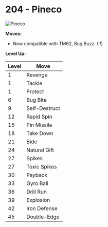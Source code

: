 # 204 - Pineco
![][204]

**Moves:**

 - Now compatible with TM62, Bug Buzz. (!!)

**Level Up:**

Level | Move
---   | ---
  1   | Revenge
  1   | Tackle
  1   | Protect
  6   | Bug Bite
  9   | Self-Destruct
 12   | Rapid Spin
 15   | Pin Missile
 18   | Take Down
 21   | Bide
 24   | Natural Gift
 27   | Spikes
 27   | Toxic Spikes
 30   | Payback
 33   | Gyro Ball
 36   | Drill Run
 39   | Explosion
 42   | Iron Defense
 45   | Double-Edge



[204]: https://raw.githubusercontent.com/PokeAPI/sprites/master/sprites/pokemon/204.png "Pineco"

